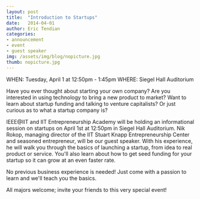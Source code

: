 ```yaml
---
layout: post
title:  "Introduction to Startups"
date:   2014-04-01
author: Eric Tendian
categories: 
- announcement
- event
- guest speaker
img: /assets/img/blog/nopicture.jpg
thumb: nopicture.jpg
---
```


WHEN: Tuesday, April 1 at 12:50pm - 1:45pm
WHERE: Siegel Hall Auditorium

Have you ever thought about starting your own company? Are you interested in using technology to bring a new product to market? Want to learn about startup funding and talking to venture capitalists? Or just curious as to what a startup company is?

IEEE@IIT and IIT Entrepreneurship Academy will be holding an informational session on startups on April 1st at 12:50pm in Siegel Hall Auditorium. Nik Rokop, managing director of the IIT Stuart Knapp Entrepreneurship Center and seasoned entrepreneur, will be our guest speaker. With his experience, he will walk you through the basics of launching a startup, from idea to real product or service. You'll also learn about how to get seed funding for your startup so it can grow at an even faster rate.

No previous business experience is needed! Just come with a passion to learn and we'll teach you the basics.

All majors welcome; invite your friends to this very special event!

